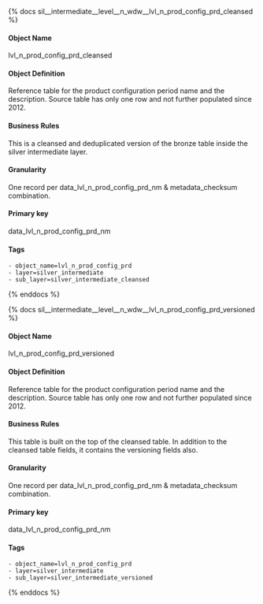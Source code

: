{% docs sil__intermediate__level__n_wdw__lvl_n_prod_config_prd_cleansed %}

#### Object Name
lvl_n_prod_config_prd_cleansed

#### Object Definition
Reference table for the product configuration period name and the description.  Source table has only one row and not further populated since 2012.

#### Business Rules
This is a cleansed and deduplicated version of the bronze table inside the silver intermediate layer.

#### Granularity
One record per data_lvl_n_prod_config_prd_nm & metadata_checksum combination.

#### Primary key
data_lvl_n_prod_config_prd_nm

#### Tags
    - object_name=lvl_n_prod_config_prd
    - layer=silver_intermediate
    - sub_layer=silver_intermediate_cleansed

{% enddocs %}

{% docs sil__intermediate__level__n_wdw__lvl_n_prod_config_prd_versioned %}

#### Object Name
lvl_n_prod_config_prd_versioned

#### Object Definition
Reference table for the product configuration period name and the description.  Source table has only one row and not further populated since 2012.

#### Business Rules
This table is built on the top of the cleansed table. In addition to the cleansed table fields, it contains the versioning fields also.

#### Granularity
One record per data_lvl_n_prod_config_prd_nm & metadata_checksum combination.

#### Primary key
data_lvl_n_prod_config_prd_nm

#### Tags
    - object_name=lvl_n_prod_config_prd
    - layer=silver_intermediate
    - sub_layer=silver_intermediate_versioned

{% enddocs %}